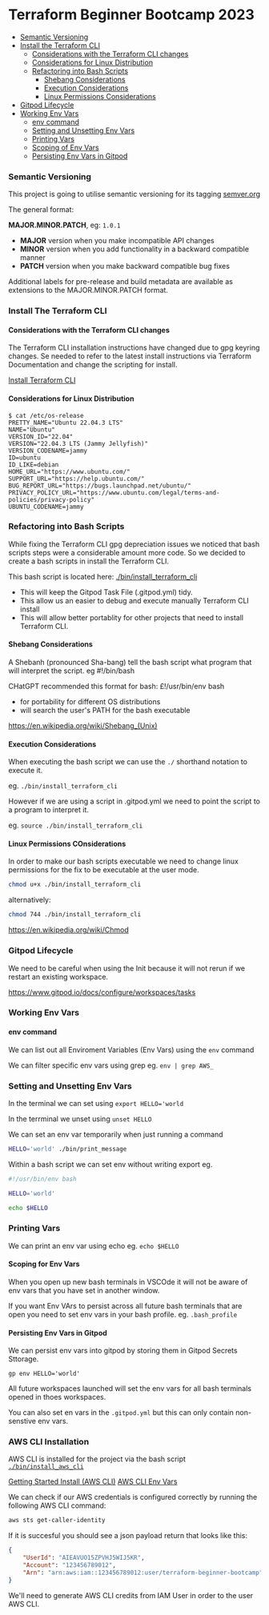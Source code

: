 # Terraform Beginner Bootcamp 2023

- [Semantic Versioning](#semantic-versioning)
- [Install the Terraform CLI](#install-the-terraform-cli)
  * [Considerations with the Terraform CLI changes](#considerations-with-the-terraform-cli-changes)
  * [Considerations for Linux Distribution](#considerations-for-linux-distribution)
  * [Refactoring into Bash Scripts](#refactoring-into-bash-scripts)
    + [Shebang Considerations](#shebang-considerations)
    + [Execution Considerations](#execution-considerations)
    + [Linux Permissions Considerations](#linux-permissions-considerations)
 - [Gitpod Lifecycle](#gitpod-lifecycle)
 - [Working Env Vars](#working-env-vars)
   * [env command](#env-command)
   * [Setting and Unsetting Env Vars](#setting-and-unsetting-env-vars)
   * [Printing Vars](#printing-vars)
   * [Scoping of Env Vars](#scoping-of-env-vars)
   * [Persisting Env Vars in Gitpod](#persisting-env-vars-in-gitpod)


### Semantic Versioning

This project is going to utilise semantic versioning for its tagging
[semver.org](https://semver.org/)

The general format:

 **MAJOR.MINOR.PATCH**, eg: `1.0.1`

- **MAJOR** version when you make incompatible API changes
- **MINOR** version when you add functionality in a backward compatible manner
- **PATCH** version when you make backward compatible bug fixes

Additional labels for pre-release and build metadata are available as extensions to the MAJOR.MINOR.PATCH format. 

### Install The Terraform CLI

#### Considerations with the Terraform CLI changes
The Terraform CLI installation instructions have changed due to gpg keyring changes. Se needed to refer to the latest install instructions via Terraform Documentation and change the scripting for install.

[Install Terraform CLI](https://developer.hashicorp.com/terraform/tutorials/aws-get-started/install-cli)

#### Considerations for Linux Distribution

```
$ cat /etc/os-release
PRETTY_NAME="Ubuntu 22.04.3 LTS"
NAME="Ubuntu"
VERSION_ID="22.04"
VERSION="22.04.3 LTS (Jammy Jellyfish)"
VERSION_CODENAME=jammy
ID=ubuntu
ID_LIKE=debian
HOME_URL="https://www.ubuntu.com/"
SUPPORT_URL="https://help.ubuntu.com/"
BUG_REPORT_URL="https://bugs.launchpad.net/ubuntu/"
PRIVACY_POLICY_URL="https://www.ubuntu.com/legal/terms-and-policies/privacy-policy"
UBUNTU_CODENAME=jammy
```

### Refactoring into Bash Scripts

While fixing the Terraform CLI gpg depreciation issues we noticed that bash scripts steps were a considerable amount more code. So we decided to create a bash scripts in install the Terraform CLI.

This bash script is located here: [./bin/install_terraform_cli](../bin/install_terraform_cli.sh)

- This will keep the Gitpod Task File (.gitpod.yml) tidy.
- This allow us an easier to debug and execute manually Terraform CLI install
- This will allow better portablity for other projects that need to install Terraform CLI.

#### Shebang Considerations

A Shebanh (pronounced Sha-bang) tell the bash script what program that will interpret the script. eg #!/bin/bash

CHatGPT recommended this format for bash: £!/usr/bin/env bash

- for portability for different OS distributions
- will search the user's PATH for the bash executable
  
https://en.wikipedia.org/wiki/Shebang_(Unix)

#### Execution Considerations

When executing the bash script we can use the `./` shorthand notation to execute it.

eg. `./bin/install_terraform_cli`

However if we are using a script in .gitpod.yml we need to point the script to a program to interpret it.

eg. `source ./bin/install_terraform_cli`

#### Linux Permissions COnsiderations

In order to make our bash scripts executable we need to change linux permissions for the fix to be executable at the user mode.

```sh
chmod u+x ./bin/install_terraform_cli
```

alternatively:

```sh
chmod 744 ./bin/install_terraform_cli
```

https://en.wikipedia.org/wiki/Chmod

### Gitpod Lifecycle

We need to be careful when using the Init because it will not rerun if we restart an existing workspace.

https://www.gitpod.io/docs/configure/workspaces/tasks

### Working Env Vars

#### env command

We can list out all Enviroment Variables (Env Vars) using the `env` command

We can filter specific env vars using grep eg. `env | grep AWS_`

### Setting and Unsetting Env Vars

In the terminal we can set using `export HELLO='world`

In the terrminal we unset using `unset HELLO`

We can set an env var temporarily when just running a command

```sh
HELLO='world' ./bin/print_message
```
Within a bash script we can set env without writing export eg.

```sh
#!/usr/bin/env bash

HELLO='world'

echo $HELLO
```

### Printing Vars

We can print an env var using echo eg. `echo $HELLO`

#### Scoping for Env Vars

When you open up new bash terminals in VSCOde it will not be aware of env vars that you have set in another window.

If you want Env VArs to persist across all future bash terminals that are open you need to set env vars in your bash profile. eg. `.bash_profile`

#### Persisting Env Vars in Gitpod

We can persist env vars into gitpod by storing them in Gitpod Secrets Sttorage.

```
gp env HELLO='world'
```

All future workspaces launched will set the env vars for all bash terminals opened in thoes workspaces.

You can also set en vars in the `.gitpod.yml` but this can only contain non-senstive env vars.

### AWS CLI Installation

AWS CLI is installed for the project via the bash script [`./bin/install_aws_cli`](./bin/install_aws_cli)


[Getting Started Install (AWS CLI)](https://docs.aws.amazon.com/cli/latest/userguide/getting-started-install.html)
[AWS CLI Env Vars](https://docs.aws.amazon.com/cli/latest/userguide/cli-configure-envvars.html)

We can check if our AWS credentials is configured correctly by running the following AWS CLI command:
```sh
aws sts get-caller-identity
```

If it is succesful you should see a json payload return that looks like this:

```json
{
    "UserId": "AIEAVUO15ZPVHJ5WIJ5KR",
    "Account": "123456789012",
    "Arn": "arn:aws:iam::123456789012:user/terraform-beginner-bootcamp"
}
```

We'll need to generate AWS CLI credits from IAM User in order to the user AWS CLI.
